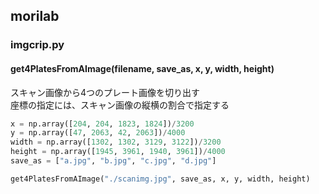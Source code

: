 ## morilab

### imgcrip.py

#### get4PlatesFromAImage(filename, save_as, x, y, width, height)
スキャン画像から4つのプレート画像を切り出す  
座標の指定には、スキャン画像の縦横の割合で指定する  

```python
x = np.array([204, 204, 1823, 1824])/3200
y = np.array([47, 2063, 42, 2063])/4000
width = np.array([1302, 1302, 3129, 3122])/3200
height = np.array([1945, 3961, 1940, 3961])/4000
save_as = ["a.jpg", "b.jpg", "c.jpg", "d.jpg"]

get4PlatesFromAImage("./scanimg.jpg", save_as, x, y, width, height)
```